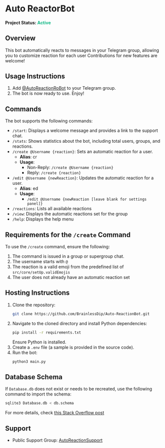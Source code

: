# Auto ReactorBot

#### Project Status: <span style="color:#12b886">Active<span>

## Overview
This bot automatically reacts to messages in your Telegram group, allowing you to customize reaction for each user Contributions for new features are welcome!

## Usage Instructions
1. Add [@AutoReactionRoBot](https://t.me/AutoReactionRoBot) to your Telegram group.
2. The bot is now ready to use. Enjoy!

## Commands
The bot supports the following commands:

- `/start`: Displays a welcome message and provides a link to the support chat.
- `/stats`: Shows statistics about the bot, including total users, groups, and reactions.
- `/create @Username {reaction}`: Sets an automatic reaction for a user.
    - **Alias**: cr
    - **Usage**:
        - Non-Reply: `/create @Username {reaction}`
        - Reply: `/create {reaction}`
- `/edit @Username {newReaction}`: Updates the automatic reaction for a user.
    - **Alias**: ed 
    - **Usage**:
        - `/edit @Username {newReaction [leave blank for settings panel]}`
- `/reactions`: Lists all available reactions
- `/view`: Displays the automatic reactions set for the group
- `/help`: Displays the help menu

## Requirements for the `/create` Command
To use the `/create` command, ensure the following:
1. The command is issued in a group or supergroup chat.
2. The username starts with `@`
3. The reaction is a valid emoji from the predefined list of `src/core/setUp.validEmojis`
4. The user does not already have an automatic reaction set

## Hosting Instructions
1. Clone the repository:
     ```sh
     git clone https://github.com/BrainlessDip/Auto-ReactionBot.git
     ```
2. Navigate to the cloned directory and install Python dependencies:
     ```sh
     pip install -r requirements.txt
     ```
     Ensure Python is installed.
3. Create a `.env` file (a sample is provided in the source code).
4. Run the bot:
     ```sh
     python3 main.py
     ```

## Database Schema  
If `Database.db` does not exist or needs to be recreated, use the following command to import the schema:  

```sh
sqlite3 Database.db < db.schema
```  

For more details, check [this Stack Overflow post](https://stackoverflow.com/questions/18102976/how-to-create-a-db-file-in-sqlite3-using-a-schema-file)

## Support
- Public Support Group: [AutoReactionSupport](https://t.me/AutoReactionSupport)